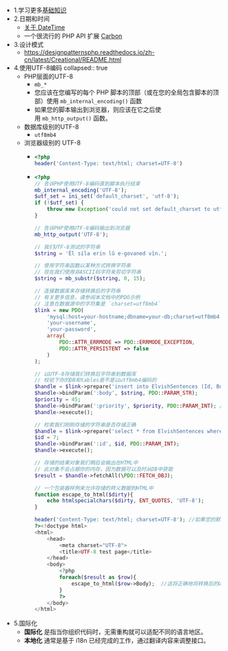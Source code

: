 - 1.学习更多[基础知识](https://phptherightway.com/pages/The-Basics.html)
- 2.日期和时间
	- [关于 DateTime](https://secure.php.net/book.datetime)
	- 一个很流行的 PHP API 扩展 [Carbon](https://carbon.nesbot.com/)
- 3.设计模式
	- https://designpatternsphp.readthedocs.io/zh-cn/latest/Creational/README.html
- 4.使用UTF-8编码
  collapsed:: true
	- PHP层面的UTF-8
		- `mb_*`
		- 您应该在您编写的每个 PHP 脚本的顶部（或在您的全局包含脚本的顶部）使用 `mb_internal_encoding()` 函数
		- 如果您的脚本输出到浏览器，则应该在它之后使用 `mb_http_output()` 函数。
	- 数据库级别的UTF-8
		- `utf8mb4`
	- 浏览器级别的 UTF-8
		- ```php
		  <?php
		  header('Content-Type: text/html; charset=UTF-8')
		  ```
		- ```php
		  <?php
		  // 告诉PHP使用UTF-8编码直到脚本执行结束
		  mb_internal_encoding('UTF-8');
		  $utf_set = ini_set('default_charset', 'utf-8');
		  if (!$utf_set) {
		      throw new Exception('could not set default_charset to utf-8, please ensure it\'s set on your system!');
		  }
		  
		  // 告诉PHP使用UTF-8编码输出到浏览器
		  mb_http_output('UTF-8');
		  
		  // 我们UTF-8测试的字符串
		  $string = 'Êl síla erin lû e-govaned vîn.';
		  
		  // 使用字符串函数以某种方式转换字符串
		  // 现在我们使用非ASCII码字符来剪切字符串
		  $string = mb_substr($string, 0, 15);
		  
		  // 连接数据库来存储转换后的字符串
		  // 有关更多信息，请参阅本文档中的PDO示例
		  // 注意在数据源中的字符集是 `charset=utf8mb4`
		  $link = new PDO(
		      'mysql:host=your-hostname;dbname=your-db;charset=utf8mb4',
		      'your-username',
		      'your-password',
		      array(
		          PDO::ATTR_ERRMODE => PDO::ERRMODE_EXCEPTION,
		          PDO::ATTR_PERSISTENT => false
		      )
		  );
		  
		  // 以UTF-8存储我们转换后字符串到数据库
		  // 校验下你的DB和tables是不是以utf8mb4编码的
		  $handle = $link->prepare('insert into ElvishSentences (Id, Body, Priority) values (default, :body, :priority)');
		  $handle->bindParam(':body', $string, PDO::PARAM_STR);
		  $priority = 45;
		  $handle->bindParam(':priority', $priority, PDO::PARAM_INT); // 明确告诉PDO期待一个int类型
		  $handle->execute();
		  
		  // 检索我们刚刚存储的字符串是否存储正确
		  $handle = $link->prepare('select * from ElvishSentences where Id = :id');
		  $id = 7;
		  $handle->bindParam(':id', $id, PDO::PARAM_INT);
		  $handle->execute();
		  
		  // 存储的结果对象我们稍后会输出在HTML中
		  // 此对象不会占据你的内存，因为数据可以及时从DB中获取
		  $result = $handle->fetchAll(\PDO::FETCH_OBJ);
		  
		  // 一个包装器样例来允许存储的转义数据到HTML中
		  function escape_to_html($dirty){
		      echo htmlspecialchars($dirty, ENT_QUOTES, 'UTF-8');
		  }
		  
		  header('Content-Type: text/html; charset=UTF-8'); //如果您的默认字符集已设置为utf-8，则不需要 
		  ?><!doctype html>
		  <html>
		      <head>
		          <meta charset="UTF-8">
		          <title>UTF-8 test page</title>
		      </head>
		      <body>
		          <?php
		          foreach($result as $row){
		              escape_to_html($row->Body);  //这将正确地将转换后的UTF-8字符串输出到浏览器
		          }
		          ?>
		      </body>
		  </html>
		  ```
- 5.国际化
	- **国际化** 是指当你组织代码时，无需重构就可以适配不同的语言地区。
	- **本地化** 通常是基于 i18n 已经完成的工作，通过翻译内容来调整接口。